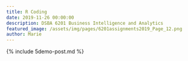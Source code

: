 ```yaml
---
title: R Coding
date: 2019-11-26 00:00:00
description: DSBA 6201 Business Intelligence and Analytics 
featured_image: /assets/img/pages/6201assignments2019_Page_12.png
author: Marie
---
```


{% include 5demo-post.md %}
